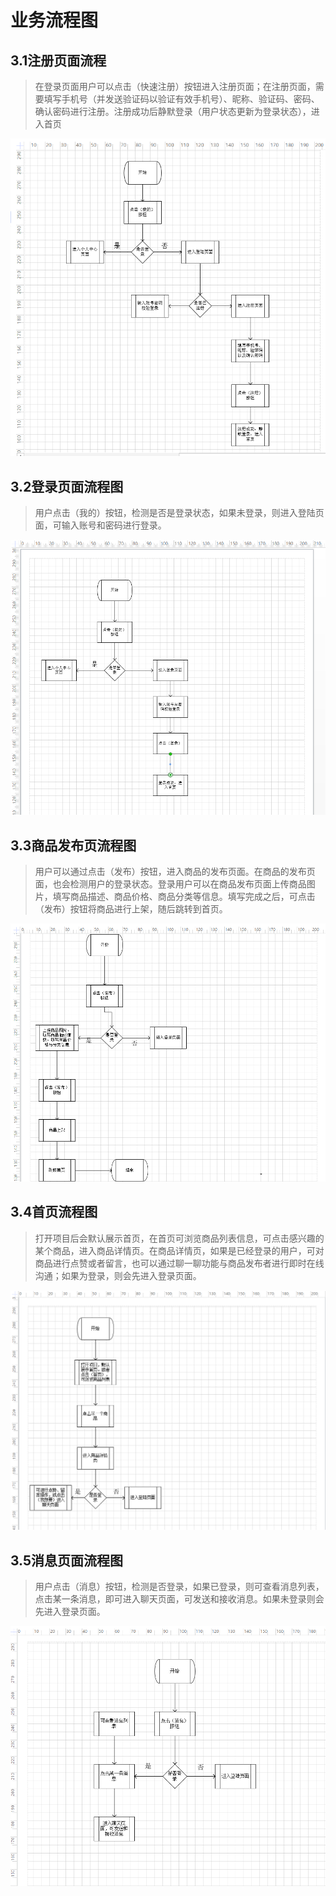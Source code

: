 # 业务流程图

## 3.1注册页面流程

> 在登录页面用户可以点击（快速注册）按钮进入注册页面；在注册页面，需要填写手机号（并发送验证码以验证有效手机号）、昵称、验证码、密码、确认密码进行注册。注册成功后静默登录（用户状态更新为登录状态），进入首页

<img src="img\image-20210102160652132.png" alt="image-20210102160652132" style="zoom:80%;" />



## 3.2登录页面流程图

> 用户点击（我的）按钮，检测是否是登录状态，如果未登录，则进入登陆页面，可输入账号和密码进行登录。

<img src="img\image-20210102162619440.png" alt="image-20210102162619440" style="zoom:80%;" />

## 3.3商品发布页流程图

> 用户可以通过点击（发布）按钮，进入商品的发布页面。在商品的发布页面，也会检测用户的登录状态。登录用户可以在商品发布页面上传商品图片，填写商品描述、商品价格、商品分类等信息。填写完成之后，可点击（发布）按钮将商品进行上架，随后跳转到首页。

<img src="img\image-20210102175954454.png" alt="image-20210102175954454" style="zoom:80%;" />

## 3.4首页流程图

> 打开项目后会默认展示首页，在首页可浏览商品列表信息，可点击感兴趣的某个商品，进入商品详情页。在商品详情页，如果是已经登录的用户，可对商品进行点赞或者留言，也可以通过聊一聊功能与商品发布者进行即时在线沟通；如果为登录，则会先进入登录页面。

<img src="img\image-20210102183246864.png" alt="image-20210102183246864" style="zoom:80%;" />



## 3.5消息页面流程图

> 用户点击（消息）按钮，检测是否登录，如果已登录，则可查看消息列表，点击某一条消息，即可进入聊天页面，可发送和接收消息。如果未登录则会先进入登录页面。

<img src="img\image-20210102184849198.png" alt="image-20210102184849198" style="zoom:80%;" />
